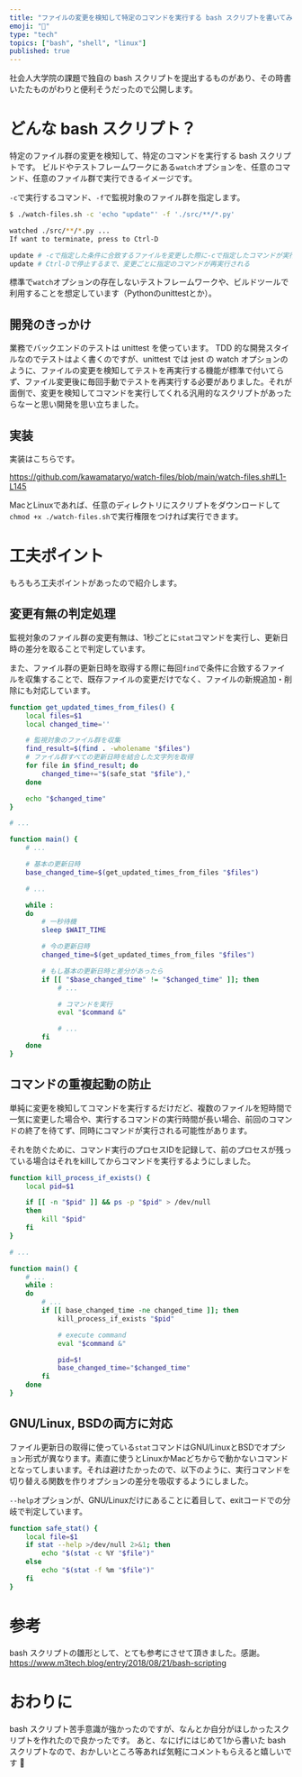```yaml
---
title: "ファイルの変更を検知して特定のコマンドを実行する bash スクリプトを書いてみた"
emoji: "👀"
type: "tech"
topics: ["bash", "shell", "linux"]
published: true
---
```


社会人大学院の課題で独自の bash スクリプトを提出するものがあり、その時書いたたものがわりと便利そうだったので公開します。

# どんな bash スクリプト？

特定のファイル群の変更を検知して、特定のコマンドを実行する bash スクリプトです。
ビルドやテストフレームワークにある`watch`オプションを、任意のコマンド、任意のファイル群で実行できるイメージです。

`-c`で実行するコマンド、`-f`で監視対象のファイル群を指定します。

```bash
$ ./watch-files.sh -c 'echo "update"' -f './src/**/*.py'

watched ./src/**/*.py ...
If want to terminate, press to Ctrl-D

update # -cで指定した条件に合致するファイルを変更した際に-cで指定したコマンドが実行される
update # Ctrl-Dで停止するまで、変更ごとに指定のコマンドが再実行される
```

標準で`watch`オプションの存在しないテストフレームワークや、ビルドツールで利用することを想定しています（Pythonのunittestとか）。

## 開発のきっかけ

業務でバックエンドのテストは unittest を使っています。
TDD 的な開発スタイルなのでテストはよく書くのですが、unittest では jest の watch オプションのように、ファイルの変更を検知してテストを再実行する機能が標準で付いてらず、ファイル変更後に毎回手動でテストを再実行する必要がありました。それが面倒で、変更を検知してコマンドを実行してくれる汎用的なスクリプトがあったらなーと思い開発を思い立ちました。

## 実装

実装はこちらです。

https://github.com/kawamataryo/watch-files/blob/main/watch-files.sh#L1-L145

MacとLinuxであれば、任意のディレクトリにスクリプトをダウンロードして`chmod +x ./watch-files.sh`で実行権限をつければ実行できます。

# 工夫ポイント

もろもろ工夫ポイントがあったので紹介します。

## 変更有無の判定処理

監視対象のファイル群の変更有無は、1秒ごとに`stat`コマンドを実行し、更新日時の差分を取ることで判定しています。

また、ファイル群の更新日時を取得する際に毎回`find`で条件に合致するファイルを収集することで、既存ファイルの変更だけでなく、ファイルの新規追加・削除にも対応しています。

```bash
function get_updated_times_from_files() {
    local files=$1
    local changed_time=''

    # 監視対象のファイル群を収集
    find_result=$(find . -wholename "$files")
    # ファイル群すべての更新日時を結合した文字列を取得
    for file in $find_result; do
        changed_time+="$(safe_stat "$file"),"
    done

    echo "$changed_time"
}

# ...

function main() {
    # ...

    # 基本の更新日時
    base_changed_time=$(get_updated_times_from_files "$files")

    # ...

    while :
    do
        # 一秒待機
        sleep $WAIT_TIME

        # 今の更新日時
        changed_time=$(get_updated_times_from_files "$files")

        # もし基本の更新日時と差分があったら
        if [[ "$base_changed_time" != "$changed_time" ]]; then
            # ...

            # コマンドを実行
            eval "$command &"

            # ...
        fi
    done
}
```

## コマンドの重複起動の防止

単純に変更を検知してコマンドを実行するだけだど、複数のファイルを短時間で一気に変更した場合や、実行するコマンドの実行時間が長い場合、前回のコマンドの終了を待てず、同時にコマンドが実行される可能性があります。

それを防ぐために、コマンド実行のプロセスIDを記録して、前のプロセスが残っている場合はそれをkillしてからコマンドを実行するようにしました。

```bash
function kill_process_if_exists() {
    local pid=$1

    if [[ -n "$pid" ]] && ps -p "$pid" > /dev/null
    then
        kill "$pid"
    fi
}

# ...

function main() {
    # ...
    while :
    do
        # ...
        if [[ base_changed_time -ne changed_time ]]; then
            kill_process_if_exists "$pid"

            # execute command
            eval "$command &"

            pid=$!
            base_changed_time="$changed_time"
        fi
    done
}
```

## GNU/Linux, BSDの両方に対応
ファイル更新日の取得に使っている`stat`コマンドはGNU/LinuxとBSDでオプション形式が異なります。素直に使うとLinuxかMacどちからで動かないコマンドとなってしまいます。それは避けたかったので、以下のように、実行コマンドを切り替える関数を作りオプションの差分を吸収するようにしました。

`--help`オプションが、GNU/Linuxだけにあることに着目して、exitコードでの分岐で判定しています。

```bash
function safe_stat() {
    local file=$1
    if stat --help >/dev/null 2>&1; then
        echo "$(stat -c %Y "$file")"
    else
        echo "$(stat -f %m "$file")"
    fi
}
```

# 参考

bash スクリプトの雛形として、とても参考にさせて頂きました。感謝。
https://www.m3tech.blog/entry/2018/08/21/bash-scripting

# おわりに

bash スクリプト苦手意識が強かったのですが、なんとか自分がほしかったスクリプトを作れたので良かったです。
あと、なにげにはじめて1から書いた bash スクリプトなので、おかしいところ等あれば気軽にコメントもらえると嬉しいです 🙏
